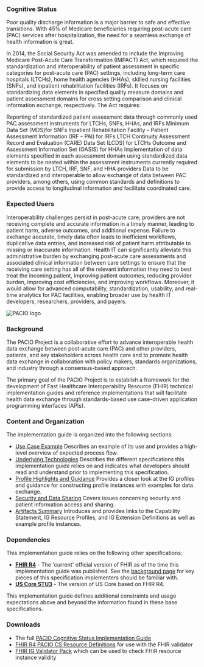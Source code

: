 ### Cognitive Status

Poor quality discharge information is a major barrier to safe and effective transitions. With 45% of Medicare beneficiaries requiring post-acute care (PAC) services after hospitalization, the need for a seamless exchange of health information is great.

In 2014, the Social Security Act was amended to include the Improving Medicare Post-Acute Care Transformation (IMPACT) Act, which required the standardization and interoperability of patient assessment in specific categories for post-acute care (PAC) settings, including long-term care hospitals (LTCHs), home health agencies (HHAs), skilled nursing facilities (SNFs), and inpatient rehabilitation facilities (IRFs). It focuses on standardizing data elements in specified quality measure domains and patient assessment domains for cross setting comparison and clinical information exchange, respectively. The Act requires:

Reporting of standardized patient assessment data through commonly used PAC assessment instruments for LTCHs, SNFs, HHAs, and IRFs
Minimum Data Set (MDS)for SNFs
Inpatient Rehabilitation Facility – Patient Assessment Information (IRF – PAI) for IRFs
LTCH Continuity Assessment Record and Evaluation (CARE) Data Set (LCDS) for LTCHs
Outcome and Assessment Information Set (OASIS) for HHAs
Implementation of data elements specified in each assessment domain using standardized data elements to be nested within the assessment instruments currently required for submission by LTCH, IRF, SNF, and HHA providers
Data to be standardized and interoperable to allow exchange of data between PAC providers, among others, using common standards and definitions to provide access to longitudinal information and facilitate coordinated care.

### Expected Users

Interoperability challenges persist in post-acute care; providers are not receiving complete and accurate information in a timely manner, leading to patient harm, adverse outcomes, and additional expense. Failure to exchange accurate, timely data often leads to inefficient workflows, duplicative data entries, and increased risk of patient harm attributable to missing or inaccurate information. Health IT can significantly alleviate this administrative burden by exchanging post-acute care assessments and associated clinical information between care settings to ensure that the receiving care setting has all of the relevant information they need to best treat the incoming patient, improving patient outcomes, reducing provider burden, improving cost efficiencies, and improving workflows. Moreover, it would allow for advanced computability, standardization, usability, and real-time analytics for PAC facilities, enabling broader use by health IT developers, researchers, providers, and payers.

![PACIO logo](./pacio.png)

### Background

The PACIO Project is a collaborative effort to advance interoperable health data exchange between post-acute care (PAC) and other providers, patients, and key stakeholders across health care and to promote health data exchange in collaboration with policy makers, standards organizations, and industry through a consensus-based approach.

The primary goal of the PACIO Project is to establish a framework for the development of Fast Healthcare Interoperability Resource (FHIR) technical implementation guides and reference implementations that will facilitate health data exchange through standards-based use case-driven application programming interfaces (APIs).

### Content and Organization
The implementation guide is organized into the following sections:
* [Use Case Example](cognitive_status_use_case.html) Describes an example of its use and provides a high-level overview of expected process flow.
* [Underlying Technologies](underlying_technologies.html) Describes the different specifications this implementation guide relies on and indicates what developers should read and understand prior to implementing this specification.
* [Profile Highlights and Guidance](profile_highlights_and_guidance.html) Provides a closer look at the IG profiles and guidance for constructing profile instances with examples for data exchange.
* [Security and Data Sharing](security_and_data_sharing.html) Covers issues concerning security and patient information access and sharing.
* [Artifacts Summary](artifacts.html) Introduces and provides links to the Capability Statement, IG Resource Profiles, and IG Extension Definitions as well as example profile instances.

### Dependencies
This implementation guide relies on the following other specifications:
* **[FHIR R4]({{site.data.fhir.path}})** - The 'current' official version of FHIR as of the time this implementation guide was published.  See the [background page](underlying_technologies.html) for key pieces of this specification implementers should be familiar with.
* **[US Core STU3](http://hl7.org/fhir/us/core/STU3)** - The version of US Core based on FHIR R4.

This implementation guide defines additional constraints and usage expectations above and beyond the information found in these base specifications.

### Downloads
* The full [PACIO Cognitive Status Implementation Guide](full-ig.zip)
* [FHIR R4 PACIO CS Resource Definitions](definitions.json.zip) for use with the FHIR validator
* [FHIR IG Validator Pack](https://fhir.github.io/latest-ig-validator/org.hl7.fhir.validator.jar) which can be used to check FHIR resource instance validity